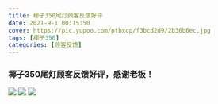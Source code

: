 ```yaml
---
title: 椰子350尾灯顾客反馈好评
date: 2021-9-1 00:15:50
cover: https://pic.yupoo.com/ptbxcp/f3bcd2d9/2b36b6ec.jpg
tags: [椰子350]
categories: [顾客反馈]
---
```


###  椰子350尾灯顾客反馈好评，感谢老板！
![](https://pic.yupoo.com/ptbxcp/96f4bb5d/1caa6b6a.jpg)
![](https://pic.yupoo.com/ptbxcp/f3bcd2d9/2b36b6ec.jpg)
![](https://pic.yupoo.com/ptbxcp/d727f41e/31c49623.jpg)
